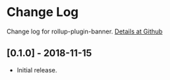 # Change Log

Change log for rollup-plugin-banner. [Details at Github](https://github.com/yingye/rollup-plugin-banner)

## [0.1.0] - 2018-11-15

- Initial release.
